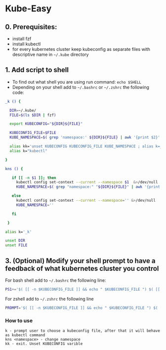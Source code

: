 # Kube-Easy


## 0. Prerequisites:
  - install fzf
  - install kubectl
  - for every kubernetes cluster keep kubeconfig as separate files with descriptive name in `~/.kube` directory



## 1. Add script to shell
- To find out what shell you are using run command: `echo $SHELL`
- Depending on your shell add to `~/.bashrc` or `~/.zshrc` the following code:

```bash
_k () {

  DIR=~/.kube/
  FILE=$(ls $DIR | fzf)

  export KUBECONFIG="${DIR}${FILE}"

  KUBECONFIG_FILE=$FILE
  KUBE_NAMESPACE=$( grep 'namespace:' ${DIR}${FILE} | awk '{print $2}' )

  alias kk='unset KUBECONFIG KUBECONFIG_FILE KUBE_NAMESPACE ; alias k=_k '
  alias k="kubectl"

}

kns () {

   if [[ -n $1 ]]; then
     kubectl config set-context --current --namespace $1  &>/dev/null
     KUBE_NAMESPACE=$( grep "namespace:" "${DIR}${FILE}" | awk '{print $2}' )

   else
     kubectl config set-context --current --namespace='' &>/dev/null
     KUBE_NAMESPACE=''

   fi

 }

alias k='_k'

unset DIR
unset FILE
```


## 3. (Optional) Modify your shell prompt to have a feedback of what kubernetes cluster you control

For bash shell add to `~/.bashrc` the following line:
```bash
PS1+='$( [[ -n $KUBECONFIG_FILE ]] && echo " $KUBECONFIG_FILE ") $( [[ -n $KUBE_NAMESPACE ]] && echo " $KUBE_NAMESPACE ") '
```

For zshell add to `~/.zshrc` the following line
```bash
PROMPT='$( [[ -n $KUBECONFIG_FILE ]] && echo " $KUBECONFIG_FILE ") $( [[ -n $KUBE_NAMESPACE ]] && echo " $KUBE_NAMESPACE ") '
```


### How to use

```
k - prompt user to choose a kubeconfig file, after that it will behave as kubectl command
kns <namespace> - change namespace
kk - exit. Unset KUBECONFIG varible
```
